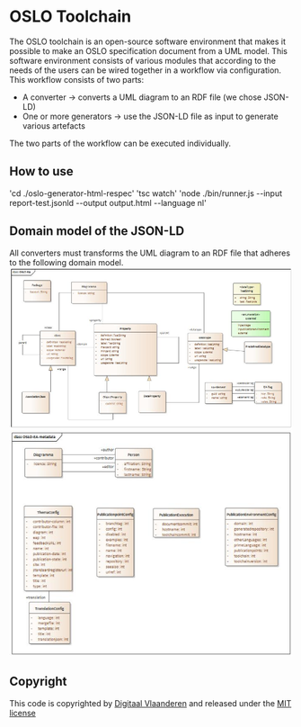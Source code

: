 # OSLO Toolchain


The OSLO toolchain is an open-source software environment that makes it possible to make an OSLO specification document from a UML model.
This software environment consists of various modules that according to the needs of the users can be wired together in a workflow via configuration.
This workflow consists of two parts:
- A converter → converts a UML diagram to an RDF file (we chose JSON-LD)
- One or more generators → use the JSON-LD file as input to generate various artefacts

The two parts of the workflow can be executed individually.

## How to use
'cd ./oslo-generator-html-respec'
'tsc watch'
'node ./bin/runner.js --input report-test.jsonld --output output.html --language nl'



## Domain model of the JSON-LD

All converters must transforms the UML diagram to an RDF file that adheres to the following domain model.
![Data model part 1\label{part 1}](documentation/oslo-toolchain-data-model-1.png) 
![Data model part 2](documentation/oslo-toolchain-data-model-2.png)

## Copyright

This code is copyrighted by [Digitaal Vlaanderen](https://www.vlaanderen.be/digitaal-vlaanderen) and released under the [MIT license](./LICENSE)
